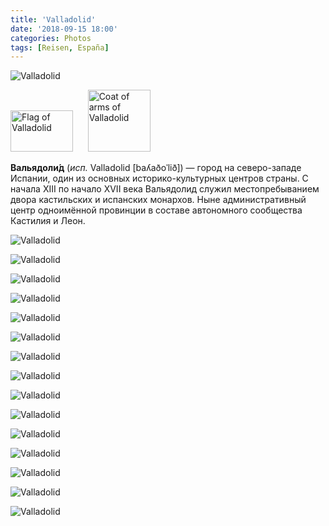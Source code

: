 ```yaml
---
title: 'Valladolid'
date: '2018-09-15 18:00'
categories: Photos
tags: [Reisen, España]
---
```


<div class='preview'><img src='{{urls.media}}/ValladolidOK.jpg' alt='Valladolid'></div>

<img alt="Flag of Valladolid" src="https://upload.wikimedia.org/wikipedia/commons/thumb/2/2e/Bandera_valladolid.svg/100px-Bandera_valladolid.svg.png" width="100" height="66" class="thumbborder" srcset="https://upload.wikimedia.org/wikipedia/commons/thumb/2/2e/Bandera_valladolid.svg/150px-Bandera_valladolid.svg.png 1.5x, https://upload.wikimedia.org/wikipedia/commons/thumb/2/2e/Bandera_valladolid.svg/200px-Bandera_valladolid.svg.png 2x" data-file-width="729" data-file-height="482">      <img alt="Coat of arms of Valladolid" src="https://upload.wikimedia.org/wikipedia/commons/thumb/9/90/Valladolid-COA.svg/100px-Valladolid-COA.svg.png" width="100" height="99" srcset="https://upload.wikimedia.org/wikipedia/commons/thumb/9/90/Valladolid-COA.svg/150px-Valladolid-COA.svg.png 1.5x, https://upload.wikimedia.org/wikipedia/commons/thumb/9/90/Valladolid-COA.svg/200px-Valladolid-COA.svg.png 2x" data-file-width="218" data-file-height="216">

**Вальядоли́д** (_исп._ Valladolid [baʎaðoˈlið]) — город на северо-западе Испании, один из основных историко-культурных центров страны. С начала XIII по начало XVII века Вальядолид служил местопребыванием двора кастильских и испанских монархов. Ныне административный центр одноимённой провинции в составе автономного сообщества Кастилия и Леон.

<a id='c82e3f2b275bf0df1177d2bb3cbefaa2-800'></a>![Valladolid]({{urls.media}}/c82e3f2b275bf0df1177d2bb3cbefaa2-800.jpg 'Ничего нельзя')

<a id='6172d763a4f3877793d4e40de656c7f7-800'></a>![Valladolid]({{urls.media}}/6172d763a4f3877793d4e40de656c7f7-800.jpg 'Главная площадь')

<a id='694468ed4d7263701b9b4b81e7877c2a-800'></a>![Valladolid]({{urls.media}}/694468ed4d7263701b9b4b81e7877c2a-800.jpg 'Белые лебеди невероятных размеров в городском парке')

<a id='8bc836751e963750d5cbde73c14d7c6b-800'></a>![Valladolid]({{urls.media}}/8bc836751e963750d5cbde73c14d7c6b-800.jpg 'Внимание, снимаю!')

<a id='b4fe78a9af845b51889dbc0f73764b4b-800'></a>![Valladolid]({{urls.media}}/b4fe78a9af845b51889dbc0f73764b4b-800.jpg 'Фонтан Земного Шара')

<a id='594779bf609d5edb9dc8b9c063a48a6a-800'></a>![Valladolid]({{urls.media}}/594779bf609d5edb9dc8b9c063a48a6a-800.jpg 'Памятник рабочему классу (и голове лошади)')

<a id='d59608191fe75edb377da34e0eebb31b-800'></a>![Valladolid]({{urls.media}}/d59608191fe75edb377da34e0eebb31b-800.jpg 'Человек, несущий хамон')

<a id='db1c0b17f76b64de7678e167e7da4799-800'></a>![Valladolid]({{urls.media}}/db1c0b17f76b64de7678e167e7da4799-800.jpg 'Что такое, почему все время без четверти два?')

<a id='abda08e2ffdc6cbbf4709932451ce91c-800'></a>![Valladolid]({{urls.media}}/abda08e2ffdc6cbbf4709932451ce91c-800.jpg 'Мэрия')

<a id='d075edae641cdfe01be7776d6da9cf22-800'></a>![Valladolid]({{urls.media}}/d075edae641cdfe01be7776d6da9cf22-800.jpg 'Пять углов')

<a id='42a8350bcfe46a6094c023e1bb27b9aa-800'></a>![Valladolid]({{urls.media}}/42a8350bcfe46a6094c023e1bb27b9aa-800.jpg 'Храм')

<a id='e8c3236b1480aa811a4c81d3074c5cd5-800'></a>![Valladolid]({{urls.media}}/e8c3236b1480aa811a4c81d3074c5cd5-800.jpg 'Согбенная горем женщина на крыше храма')

<a id='5cd48558d50003ce01bd6e9fb3e89292-800'></a>![Valladolid]({{urls.media}}/5cd48558d50003ce01bd6e9fb3e89292-800.jpg 'Площадь Испании')

<a id='fa397509de1e2c1cdecd14a603b5538e-800'></a>![Valladolid]({{urls.media}}/fa397509de1e2c1cdecd14a603b5538e-800.jpg 'Галерея')

<a id='c9905bec6b0131cdde5b3d185cca562f-800'></a>![Valladolid]({{urls.media}}/c9905bec6b0131cdde5b3d185cca562f-800.jpg 'Местами Вайадолид очень напоминает Валенсию')
